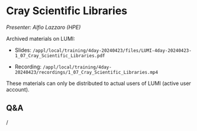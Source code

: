 # Cray Scientific Libraries

*Presenter: Alfio Lazzaro (HPE)*

<!--
Course materials will be provided during and after the course.
-->

<!--
Temporary location of materials (for the lifetime of the training project):

-   Slides: `/project/project_465001098/Slides/HPE/05_Libraries.pdf`
-->

Archived materials on LUMI:

-   Slides: `/appl/local/training/4day-20240423/files/LUMI-4day-20240423-1_07_Cray_Scientific_Libraries.pdf`

-   Recording: `/appl/local/training/4day-20240423/recordings/1_07_Cray_Scientific_Libraries.mp4`

These materials can only be distributed to actual users of LUMI (active user account).

## Q&A

/
